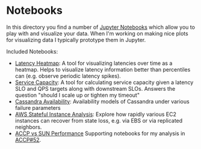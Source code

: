 Notebooks
=========
In this directory you find a number of [Jupyter Notebooks](http://jupyter.org/)
which allow you to play with and visualize your data. When I'm working on
making nice plots for visualizing data I typically prototype them in Jupyter.

Included Notebooks:
* [Latency Heatmap](latency_heatmap/README.md): A tool for visualizing latencies
  over time as a heatmap. Helps to visualize latency information better than
  percentiles can (e.g. observe periodic latency spikes).
* [Service Capacity](service_capacity/README.md): A tool for calculating
  service capacity given a latency SLO and QPS targets along with downstream
  SLOs. Answers the question "should I scale up or tighten my timeout"
* [Cassandra Availability](cassandra_availability/README.md): Availability
  models of Cassandra under various failure parameters
* [AWS Stateful Instance Analysis](aws_stateful_instance_analysis/README.md):
  Explore how rapidly various EC2 instances can recover from state loss, e.g.
  via EBS or via replicated neighbors.
* [ACCP vs SUN Performance](accp_analysis/README.md) Supporting notebooks for
  my analysis in [ACCP#52](https://github.com/corretto/amazon-corretto-crypto-provider/issues/52).

